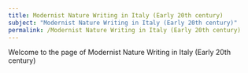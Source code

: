 ```yaml
---
title: Modernist Nature Writing in Italy (Early 20th century)
subject: "Modernist Nature Writing in Italy (Early 20th century)"
permalink: /Modernist Nature Writing in Italy (Early 20th century)
---
```


Welcome to the page of Modernist Nature Writing in Italy (Early 20th century)
